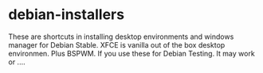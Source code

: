 # debian-installers

These are shortcuts in installing desktop environments and windows manager for Debian Stable.
XFCE is vanilla out of the box desktop environmen.
Plus BSPWM.
If you use these for Debian Testing.  It may work or .... 
